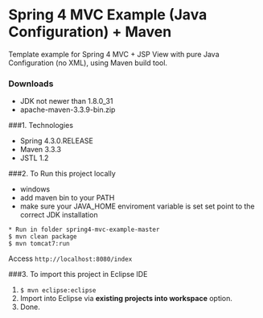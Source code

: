 # Spring 4 MVC Example (Java Configuration) + Maven
Template example for Spring 4 MVC + JSP View with pure Java Configuration (no XML), using Maven build tool.

### Downloads
* JDK not newer than 1.8.0_31
* apache-maven-3.3.9-bin.zip


###1. Technologies
* Spring 4.3.0.RELEASE
* Maven 3.3.3
* JSTL 1.2

###2. To Run this project locally
* windows
* add maven bin to your PATH
* make sure your JAVA_HOME enviroment variable is set set point to the correct JDK installation
```shell
* Run in folder spring4-mvc-example-master 
$ mvn clean package
$ mvn tomcat7:run
```
Access ```http://localhost:8080/index```

###3. To import this project in Eclipse IDE
1. ```$ mvn eclipse:eclipse```
2. Import into Eclipse via **existing projects into workspace** option.
3. Done. 

